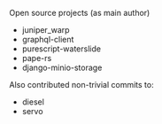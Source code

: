 Open source projects (as main author)

- juniper_warp
- graphql-client
- purescript-waterslide
- pape-rs
- django-minio-storage

Also contributed non-trivial commits to:

- diesel
- servo
